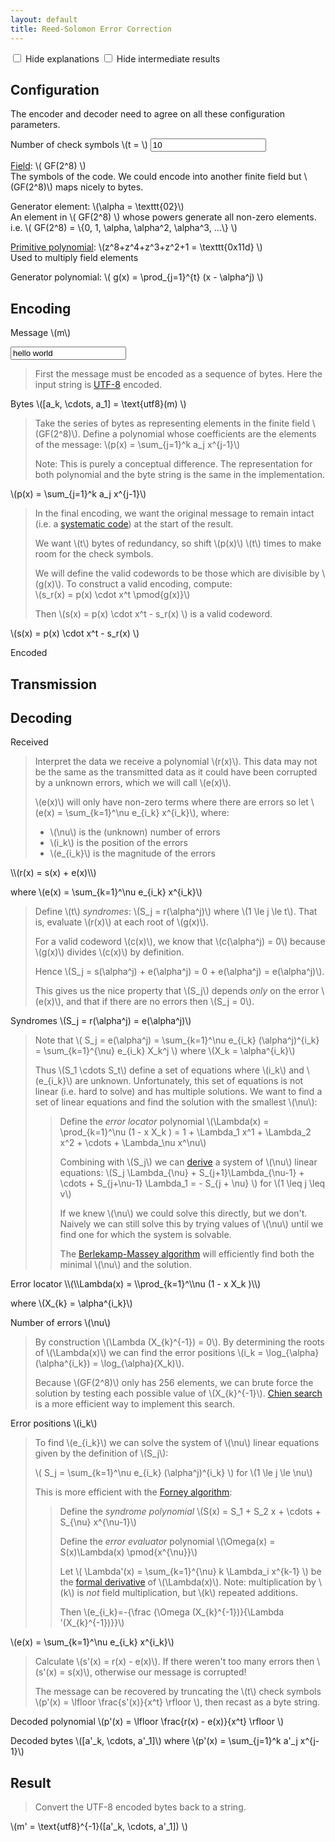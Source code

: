 ```yaml
---
layout: default
title: Reed-Solomon Error Correction
---
```


<div id="overview" markdown=1>

<input id="hide-explanations" type="checkbox">
<label for="hide-explanations">Hide explanations</label>
<input id="hide-intermediate" type="checkbox">
<label for="hide-intermediate">Hide intermediate results</label>

</div>

## Configuration

<div id="configuration" markdown=1>

  <span class="clarification">
  The encoder and decoder need to agree on all these configuration parameters.
  </span>

  Number of check symbols \\(t = \\) <input type="number" value="10">

  [Field](https://en.wikipedia.org/wiki/Finite_field): \\( GF(2^8) \\)  
  <span class="clarification">
  The symbols of the code.
  We could encode into another finite field but \\(GF(2^8)\\) maps nicely to
  bytes.
  </span>

  Generator element: \\(\\alpha = \\texttt{02}\\)  
 <span class="clarification">
  An element in \\( GF(2^8) \\) whose powers generate all non-zero elements.
  i.e. \\( GF(2^8) = \\{0, 1, \alpha, \alpha^2, \alpha^3, ...\\} \\)
  </span>

  [Primitive polynomial](
  https://en.wikipedia.org/wiki/Primitive_polynomial_(field_theory)):
  \\(z^8+z^4+z^3+z^2+1 = \\texttt{0x11d} \\)  
  <span class="clarification">
  Used to multiply field elements
  </span>

  Generator polynomial: \\( g(x) = \\prod_{j=1}^{t} (x - \\alpha^j) \\)

</div>

## Encoding

Message \\(m\\)

<input id="message-input" type="text" value="hello world">

> First the message must be encoded as a sequence of bytes.
> Here the input string is
> [UTF-8](https://en.wikipedia.org/wiki/UTF-8) encoded.

Bytes \\([a_k, \\cdots, a_1] = \\text{utf8}(m) \\)

<span class="bytes" id="message-utf8"></span>

<!-- start-intermediate-results -->

> Take the series of bytes as representing elements in the finite field
> \\(GF(2^8)\\).
> Define a polynomial whose coefficients are the elements of the message:
> \\(p(x) = \\sum_{j=1}^k a_j x^{j-1}\\)
>
> Note: This is purely a conceptual difference. The representation for both
> polynomial and the byte string is the same in the implementation.

\\(p(x) = \\sum_{j=1}^k a_j x^{j-1}\\)

<span class="polynomial" id="message-poly"></span>

> In the final encoding, we want the original message to remain intact
> (i.e. a [systematic code](https://en.wikipedia.org/wiki/Systematic_code"))
> at the start of the result.
>
> We want \\(t\\) bytes of redundancy, so shift \\(p(x)\\) \\(t\\) times to
> make room for the check symbols.
>
> We will define the valid codewords to be those which are divisible
> by \\(g(x)\\). To construct a valid encoding, compute:  
> \\(s_r(x) = p(x) \\cdot x^t \\pmod{g(x)}\\)
>
> Then \\(s(x) = p(x) \\cdot x^t - s_r(x) \\) is a valid codeword.

\\(s(x) = p(x) \\cdot x^t - s_r(x) \\)

<span class="polynomial" id="message-poly-shifted"></span>

<!-- end-intermediate-results -->

Encoded

<span class="bytes" id="message-encoded"></span>

## Transmission

## Decoding

Received

<span class="bytes" id="recieved-encoded"></span>

<!-- start-intermediate-results -->

> Interpret the data we receive a polynomial \\(r(x)\\). This data may
> not be the same as the transmitted data as it could have been corrupted
> by a unknown errors, which we will call \\(e(x)\\).
>
>  \\(e(x)\\) will only have non-zero terms where there are errors so let
>  \\(e(x) = \\sum_{k=1}^\\nu e_{i_k} x^{i_k}\\), where:
>
>  * \\(\\nu\\) is the (unknown) number of errors
>  * \\(i_k\\) is the position of the errors
>  * \\(e_{i_k}\\) is the magnitude of the errors
>

<div markdown=1>
\\(r(x) = s(x) + e(x)\\)

where \\(e(x) = \\sum_{k=1}^\\nu e_{i_k} x^{i_k}\\)
</div>

<span class="polynomial" id="recieved-poly"></span>

>  Define \\(t\\) _syndromes_:
>  \\(S_j = r(\\alpha^j)\\) where \\(1 \\le j \\le t\\).
>  That is, evaluate \\(r(x)\\) at each root of \\(g(x)\\).
>
>  For a valid codeword \\(c(x)\\), we know that \\(c(\\alpha^j) = 0\\) because
>  \\(g(x)\\) divides \\(c(x)\\) by definition.
>
>  Hence \\(S_j = s(\\alpha^j) + e(\\alpha^j) = 0 + e(\\alpha^j) = e(\\alpha^j)\\).
>
>  This gives us the nice property that \\(S_j\\) depends _only_ on
>  the error \\(e(x)\\), and that if there are no errors then \\(S_j = 0\\).

Syndromes \\(S_j = r(\\alpha^j) = e(\\alpha^j)\\)

<span id="syndromes"></span>

>  Note that
>  \\(
>    S_j = e(\\alpha^j)
>        = \\sum_{k=1}^\\nu e_{i_k} (\\alpha^j)^{i_k}
>        = \\sum_{k=1}^{\\nu} e_{i_k} X_k^j
>  \\)
> where \\(X_k = \\alpha^{i_k}\\)
>
> Thus \\(S_1 \cdots S_t\\) define a set of equations where
> \\(i_k\\) and \\(e_{i_k}\\) are unknown.
> Unfortunately, this set of equations is not linear (i.e. hard to solve) and has
> multiple solutions.
> We want to find a set of linear equations and find the solution with the
> smallest \\(\\nu\\):
>
>> Define the _error locator_ polynomial
>> \\(\\Lambda(x) = \\prod_{k=1}^\\nu (1 - x X_k ) = 1 + \\Lambda_1 x^1 + \\Lambda_2 x^2 + \\cdots + \\Lambda_\\nu x^\\nu\\)
>>
>> Combining with \\(S_j\\) we can
>> [derive](https://en.wikipedia.org/wiki/Reed%E2%80%93Solomon_error_correction#Error_locator_polynomial)
>> a system of \\(\\nu\\) linear equations:
>> \\(S_j \\Lambda_{\\nu} + S_{j+1}\\Lambda_{\\nu-1} + \\cdots + S_{j+\\nu-1} \\Lambda_1 = - S_{j + \\nu} \\)
>> for \\(1 \\leq j \\leq v\\)
>>
>> If we knew \\(\\nu\\) we could solve this directly, but we don't. Naively
>> we can still solve this by trying values of \\(\\nu\\) until we find one
>> for which the system is solvable.
>>
>> The [Berlekamp-Massey algorithm](https://en.wikipedia.org/wiki/Berlekamp%E2%80%93Massey_algorithm)
>> will efficiently find both the minimal \\(\\nu\\) and the solution.

<div markdown=1>
Error locator \\(\\Lambda(x) = \\prod_{k=1}^\\nu (1 - x X_k )\\)

where \\(X_{k} = \\alpha^{i_k}\\)
</div>

<span class="polynomial" id="error-locator"></span>

Number of errors \\(\\nu\\)

<span id="nu"></span>

> By construction \\(\\Lambda (X_{k}^{-1}) = 0\\). By determining
> the roots of \\(\\Lambda(x)\\) we can find the error positions
> \\(i_k = \\log_{\\alpha}(\\alpha^{i_k}) = \\log_{\\alpha}(X_k)\\).
>
> Because \\(GF(2^8)\\) only has 256 elements, we can brute force
> the solution by testing each possible value of \\(X_{k}^{-1}\\).
> [Chien search](https://en.wikipedia.org/wiki/Chien_search)
> is a more efficient way to implement this search.

Error positions \\(i_k\\)

<span id="error-positions"></span>

> To find \\(e_{i_k}\\) we can solve the system of \\(\\nu\\) linear equations
> given by the definition of \\(S_j\\):
>
> \\( S_j = \\sum_{k=1}^\\nu e_{i_k} (\\alpha^j)^{i_k} \\) for \\(1 \\le j \\le \\nu\\)
>
> This is more efficient with the
> [Forney algorithm](https://en.wikipedia.org/wiki/Forney_algorithm):
>
>> Define the _syndrome polynomial_
>> \\(S(x) = S_1 + S_2 x + \\cdots + S_{\\nu} x^{\\nu-1}\\)
>>
>> Define the _error evaluator_ polynomial
>> \\(\\Omega(x) = S(x)\\Lambda(x) \\pmod{x^{\\nu}}\\)
>>
>> Let \\( \\Lambda'(x) = \\sum_{k=1}^{\\nu} k \\Lambda_i x^{k-1} \\) be the
>> [formal derivative](https://en.wikipedia.org/wiki/Formal_derivative)
>> of \\(\\Lambda(x)\\). Note: multiplication by \\(k\\) is _not_
>> field multiplication, but \\(k\\) repeated additions.
>>
>> Then \\(e_{i_k}=-{\\frac {\\Omega (X_{k}^{-1})}{\\Lambda '(X_{k}^{-1})}}\\)

\\(e(x) = \\sum_{k=1}^\\nu e_{i_k} x^{i_k}\\)

<span class="polynomial" id="correction-poly"></span>

> Calculate \\(s'(x) = r(x) - e(x)\\). If there weren't too many errors
> then \\(s'(x) = s(x)\\), otherwise our message is corrupted!
>
> The message can be recovered by truncating the \\(t\\) check symbols
> \\(p'(x) = \\lfloor \\frac{s'(x)}{x^t} \\rfloor \\), then recast as a byte
> string.

Decoded polynomial
\\(p'(x) = \\lfloor \\frac{r(x) - e(x)}{x^t} \\rfloor \\)

<span class="polynomial" id="decoded-poly"></span>

<!-- end-intermediate-results -->

Decoded bytes
\\([a'\_k, \\cdots, a'\_1]\\)
where
\\(p'(x) = \\sum_{j=1}^k a'_j x^{j-1}\\)

<span class="bytes" id="decoded-utf8"></span>

## Result

> Convert the UTF-8 encoded bytes back to a string.

\\(m' = \\text{utf8}^{-1}([a'\_k, \\cdots, a'\_1]) \\)

<span id="decoded-message"></span>
